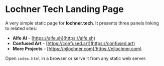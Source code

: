 # Lochner Tech Landing Page

A very simple static page for **lochner.tech**. It presents three panels linking
to related sites:

- **Alfe AI** - [https://alfe.sh](https://alfe.sh)
- **Confused Art** - [https://confused.art](https://confused.art)
- **More Projects** - [https://njlochner.com](https://njlochner.com)

Open `index.html` in a browser or serve it from any static web server.
